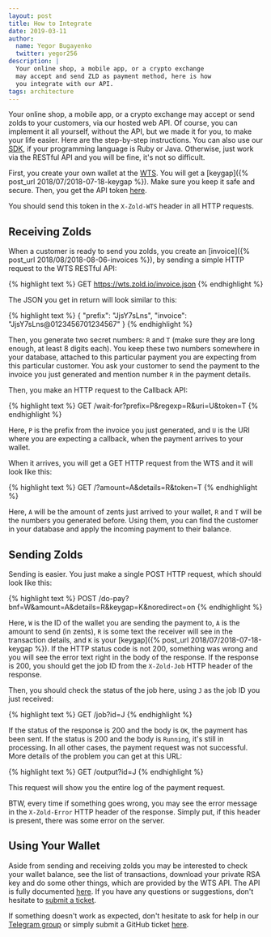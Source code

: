 ```yaml
---
layout: post
title: How to Integrate
date: 2019-03-11
author:
  name: Yegor Bugayenko
  twitter: yegor256
description: |
  Your online shop, a mobile app, or a crypto exchange
  may accept and send ZLD as payment method, here is how
  you integrate with our API.
tags: architecture
---
```


Your online shop, a mobile app, or a crypto exchange may accept or send
zolds to your customers, via our hosted web API. Of course, you can implement
it all yourself, without the API, but we made it for you, to make your
life easier. Here are the step-by-step instructions. You can also use
our [SDK](https://github.com/zold-io/zold-ruby-sdk),
if your programming language is Ruby or Java. Otherwise, just
work via the RESTful API and you will be fine, it's not so difficult.

<!--more-->

First, you create your own wallet at the [WTS](https://wts.zold.io).
You will get a [keygap]({% post_url 2018/07/2018-07-18-keygap %}).
Make sure you keep it safe and secure. Then,
you get the API token [here](https://wts.zold.io/api).

You should send this token in the `X-Zold-WTS` header in all HTTP requests.

## Receiving Zolds

When a customer is ready to send you zolds, you create an
[invoice]({% post_url 2018/08/2018-08-06-invoices %}), by sending a simple
HTTP request to the WTS RESTful API:

{% highlight text %}
GET https://wts.zold.io/invoice.json
{% endhighlight %}

The JSON you get in return will look similar to this:

{% highlight text %}
{ "prefix": "JjsY7sLns", "invoice": "JjsY7sLns@0123456701234567" }
{% endhighlight %}

Then, you generate two secret numbers: `R` and `T` (make sure they are long enough, at least 8 digits each).
You keep these two numbers somewhere in your database, attached to this
particular payment you are expecting from this particular customer.
You ask your customer to send the payment to the invoice you just
generated and mention number `R` in the payment details.

Then, you make an HTTP request to the Callback API:

{% highlight text %}
GET /wait-for?prefix=P&regexp=R&uri=U&token=T
{% endhighlight %}

Here, `P` is the prefix from the invoice you just generated, and `U` is
the URI where you are expecting a callback, when the payment arrives to
your wallet.

When it arrives, you will get a GET HTTP request from the WTS
and it will look like this:

{% highlight text %}
GET /?amount=A&details=R&token=T
{% endhighlight %}

Here, `A` will be the amount of zents just arrived to your wallet, `R` and `T`
will be the numbers you generated before. Using them, you can find the customer
in your database and apply the incoming payment to their balance.

## Sending Zolds

Sending is easier. You just make a single POST HTTP request, which should
look like this:

{% highlight text %}
POST /do-pay?bnf=W&amount=A&details=R&keygap=K&noredirect=on
{% endhighlight %}

Here, `W` is the ID of the wallet you are sending the payment to,
`A` is the amount to send (in zents),
`R` is some text the receiver will see in the transaction details,
and `K` is your [keygap]({% post_url 2018/07/2018-07-18-keygap %}).
If the HTTP status code is not 200, something was wrong and you will
see the error text right in the body of the response. If the response
is 200, you should get the job ID from the `X-Zold-Job` HTTP header
of the response.

Then, you should check the status of the job here, using `J` as the job ID
you just received:

{% highlight text %}
GET /job?id=J
{% endhighlight %}

If the status of the response is 200 and the body is `OK`, the payment has been
sent. If the status is 200 and the body is `Running`, it's still in processing.
In all other cases, the payment request was not successful. More details
of the problem you can get at this URL:

{% highlight text %}
GET /output?id=J
{% endhighlight %}

This request will show you the entire log of the payment request.

BTW, every time if something goes wrong, you may see the error message
in the `X-Zold-Error` HTTP header of the response. Simply put, if this
header is present, there was some error on the server.

## Using Your Wallet

Aside from sending and receiving zolds you may be interested to
check your wallet balance, see the list of transactions, download
your private RSA key and do some other things, which are provided
by the WTS API. The API is fully documented [here](https://github.com/zold-io/wts.zold.io).
If you have any questions or suggestions, don't hesitate to
[submit a ticket](https://github.com/zold-io/wts.zold.io/issues).

If something doesn't work as expected, don't hesitate to ask for help
in our [Telegram group](https://t.me/zold_io) or simply submit a GitHub
ticket [here](https://github.com/zold-io/wts.zold.io/issues).
